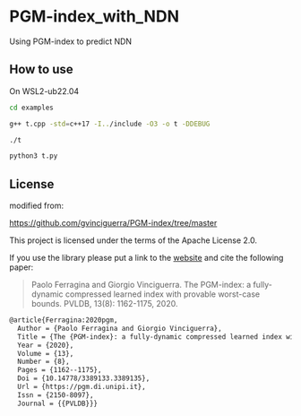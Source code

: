 # PGM-index_with_NDN

Using PGM-index to predict NDN

## How to use

On WSL2-ub22.04


```bash
cd examples

g++ t.cpp -std=c++17 -I../include -O3 -o t -DDEBUG

./t

python3 t.py
```

## License

modified from:

https://github.com/gvinciguerra/PGM-index/tree/master

This project is licensed under the terms of the Apache License 2.0.

If you use the library please put a link to the [website](https://pgm.di.unipi.it) and cite the following paper:

> Paolo Ferragina and Giorgio Vinciguerra. The PGM-index: a fully-dynamic compressed learned index with provable worst-case bounds. PVLDB, 13(8): 1162-1175, 2020.

```tex
@article{Ferragina:2020pgm,
  Author = {Paolo Ferragina and Giorgio Vinciguerra},
  Title = {The {PGM-index}: a fully-dynamic compressed learned index with provable worst-case bounds},
  Year = {2020},
  Volume = {13},
  Number = {8},
  Pages = {1162--1175},
  Doi = {10.14778/3389133.3389135},
  Url = {https://pgm.di.unipi.it},
  Issn = {2150-8097},
  Journal = {{PVLDB}}}
```
